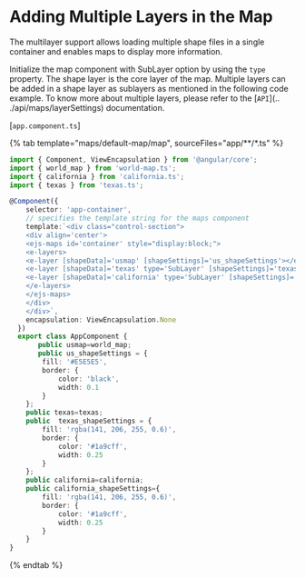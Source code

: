 # Adding Multiple Layers in the Map

The multilayer support allows loading multiple shape files in a single container and enables maps to display more information.

Initialize the map component with SubLayer option by using the `type` property. The shape layer is the core
layer of the map. Multiple layers can be added in a shape layer as sublayers as mentioned in the following
code example. To know more about multiple layers, please refer to the [`API`](..
./api/maps/layerSettings)
documentation.

[`app.component.ts`]

{% tab template="maps/default-map/map", sourceFiles="app/**/*.ts" %}

```typescript
import { Component, ViewEncapsulation } from '@angular/core';
import { world_map } from 'world-map.ts';
import { california } from 'california.ts';
import { texas } from 'texas.ts';

@Component({
    selector: 'app-container',
    // specifies the template string for the maps component
    template:`<div class="control-section">
    <div align='center'>
    <ejs-maps id='container' style="display:block;">
    <e-layers>
    <e-layer [shapeData]='usmap' [shapeSettings]='us_shapeSettings'></e-layer>
    <e-layer [shapeData]='texas' type='SubLayer' [shapeSettings]='texas_shapeSettings'></e-layer>
    <e-layer [shapeData]='california' type='SubLayer' [shapeSettings]='california_shapeSettings'></e-layer>
    </e-layers>
    </ejs-maps>
    </div>
    </div>`,
    encapsulation: ViewEncapsulation.None
  })
  export class AppComponent {
       public usmap=world_map;
       public us_shapeSettings = {
        fill: '#E5E5E5',
        border: {
            color: 'black',
            width: 0.1
        }
    };
    public texas=texas;
    public  texas_shapeSettings = {
        fill: 'rgba(141, 206, 255, 0.6)',
        border: {
            color: '#1a9cff',
            width: 0.25
        }
    };
    public california=california;
    public california_shapeSettings={
        fill: 'rgba(141, 206, 255, 0.6)',
        border: {
            color: '#1a9cff',
            width: 0.25
        }
    }
}
```

{% endtab %}